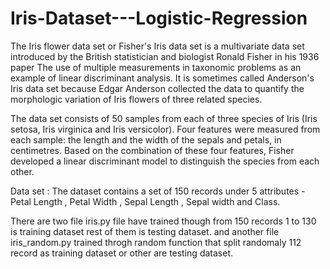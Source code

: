 # Iris-Dataset---Logistic-Regression

The Iris flower data set or Fisher's Iris data set is a multivariate data set introduced by the British statistician and biologist Ronald Fisher in his 1936 paper The use of multiple measurements in taxonomic problems as an example of linear discriminant analysis. It is sometimes called Anderson's Iris data set because Edgar Anderson collected the data to quantify the morphologic variation of Iris flowers of three related species.

The data set consists of 50 samples from each of three species of Iris (Iris setosa, Iris virginica and Iris versicolor). Four features were measured from each sample: the length and the width of the sepals and petals, in centimetres. Based on the combination of these four features, Fisher developed a linear discriminant model to distinguish the species from each other.

Data set :
The dataset contains a set of 150 records under 5 attributes - Petal Length , Petal Width , Sepal Length , Sepal width and Class.

There are two file iris.py file have trained though from 150 records 1 to 130 is training dataset rest of them is testing dataset. and another file iris_random.py trained throgh random function that split randomaly 112 record as training dataset or other are testing dataset. 
